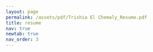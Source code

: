 ```yaml
---
layout: page
permalink: /assets/pdf/Trishia El Chemaly_Resume.pdf
title: resume
nav: true
newtab: true
nav_order: 3
---
```

